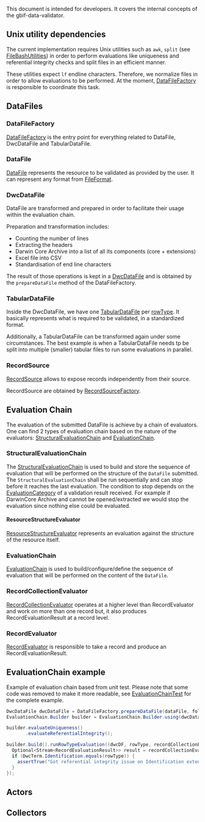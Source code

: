 This document is intended for developers.
It covers the internal concepts of the gbif-data-validator.

## Unix utility dependencies
The current implementation requires Unix utilities such as `awk`, `split` (see [FileBashUtilities](https://github.com/gbif/gbif-data-validator/blob/master/validator-processor/src/main/java/org/gbif/validation/util/FileBashUtilities.java)) in order to perform evaluations like uniqueness and referential integrity checks and split files in an efficient manner.

These utilities expect `lf` endline characters. Therefore, we normalize files in order to allow evaluations to be performed. At the moment, [DataFileFactory](https://github.com/gbif/gbif-data-validator/blob/master/validator-processor/src/main/java/org/gbif/validation/source/DataFileFactory.java) is responsible to coordinate this task.

## DataFiles

### DataFileFactory
 [DataFileFactory](https://github.com/gbif/gbif-data-validator/blob/master/validator-processor/src/main/java/org/gbif/validation/source/DataFileFactory.java) is the entry point for everything related to DataFile, DwcDataFile and TabularDataFile.

### DataFile
[DataFile](https://github.com/gbif/gbif-data-validator/blob/master/validator-processor/src/main/java/org/gbif/validation/api/DataFile.java)
represents the resource to be validated as provided by the user. It can represent any format from [FileFormat](https://github.com/gbif/gbif-data-validator/blob/master/validator-processor/src/main/java/org/gbif/validation/api/model/FileFormat.java).

### DwcDataFile
DataFile are transformed and prepared in order to facilitate their usage within the evaluation chain.

Preparation and transformation includes:
 * Counting the number of lines
 * Extracting the headers
 * Darwin Core Archive into a list of all its components (core + extensions)
 * Excel file into CSV
 * Standardisation of end line characters

The result of those operations is kept in a [DwcDataFile](https://github.com/gbif/gbif-data-validator/blob/master/validator-processor/src/main/java/org/gbif/validation/api/DwcDataFile.java) and is obtained by the `prepareDataFile` method of the DataFileFactory.

### TabularDataFile
Inside the DwcDataFile, we have one [TabularDataFile](https://github.com/gbif/gbif-data-validator/blob/master/validator-processor/src/main/java/org/gbif/validation/api/TabularDataFile.java) per [rowType](http://rs.tdwg.org/dwc/terms/guides/text/index.htm#coreTag). It basically represents what is required to be validated, in a standardized format.

Additionally, a TabularDataFile can be transformed again under some circumstances. The best example is when a TabularDataFile
needs tp be split into multiple (smaller) tabular files to run some evaluations in parallel.

### RecordSource
[RecordSource](https://github.com/gbif/gbif-data-validator/blob/master/validator-processor/src/main/java/org/gbif/validation/api/RecordSource.java) allows to expose records independently from their source.

RecordSource are obtained by [RecordSourceFactory](https://github.com/gbif/gbif-data-validator/blob/master/validator-processor/src/main/java/org/gbif/validation/source/RecordSourceFactory.java).

## Evaluation Chain

The evaluation of the submitted DataFile is achieve by a chain of evaluators. One can find 2 types of evaluation chain based on the nature of the evaluators: [StructuralEvaluationChain](#structuralevaluationchain) and [EvaluationChain](#evaluationchain).

### StructuralEvaluationChain
The [StructuralEvaluationChain](https://github.com/gbif/gbif-data-validator/blob/master/validator-processor/src/main/java/org/gbif/validation/evaluator/StructuralEvaluationChain.java) is used to build and store the sequence of evaluation that will be performed on the structure of the `DataFile` submitted. The `StructuralEvaluationChain` shall be run sequentially and can stop before it reaches the last evaluation. The condition to stop depends on the [EvaluationCategory](https://github.com/gbif/gbif-data-validator/blob/master/validator-processor/src/main/java/org/gbif/validation/api/model/EvaluationCategory.java) of a validation result received. For example if DarwinCore Archive and cannot be opened/extracted we would stop the evaluation since nothing else could be evaluated.

#### ResourceStructureEvaluator
[ResourceStructureEvaluator](https://github.com/gbif/gbif-data-validator/blob/master/validator-processor/src/main/java/org/gbif/validation/api/ResourceStructureEvaluator.java) represents an evaluation against the structure of the resource itself.

### EvaluationChain
[EvaluationChain](https://github.com/gbif/gbif-data-validator/blob/master/validator-processor/src/main/java/org/gbif/validation/processor/EvaluationChain.java) is used to build/configure/define the sequence of evaluation that will be performed on the content of the `DataFile`.

### RecordCollectionEvaluator
[RecordCollectionEvaluator](https://github.com/gbif/gbif-data-validator/blob/master/validator-processor/src/main/java/org/gbif/validation/api/RecordCollectionEvaluator.java) operates at a higher level than RecordEvaluator and work on more than one record but, it also produces RecordEvaluationResult at a record level.
 
### RecordEvaluator
[RecordEvaluator](https://github.com/gbif/gbif-data-validator/blob/master/validator-processor/src/main/java/org/gbif/validation/api/RecordEvaluator.java) is responsible to take a record and produce an RecordEvaluationResult.


## EvaluationChain example

Example of evaluation chain based from unit test. Please note that some code was removed to make it more readable, see [EvaluationChainTest]( https://github.com/gbif/gbif-data-validator/blob/master/validator-processor/src/test/java/org/gbif/validation/evaluator/EvaluationChainTest.java) for the complete example.
```java
DwcDataFile dwcDataFile = DataFileFactory.prepareDataFile(dataFile, folder.newFolder().toPath());
EvaluationChain.Builder builder = EvaluationChain.Builder.using(dwcDataFile, TestUtils.getEvaluatorFactory());

builder.evaluateUniqueness()
       .evaluateReferentialIntegrity();

builder.build().runRowTypeEvaluation((dwcDF, rowType, recordCollectionEvaluator) -> {
  Optional<Stream<RecordEvaluationResult>> result = recordCollectionEvaluator.evaluate(dwcDF);
  if (DwcTerm.Identification.equals(rowType)) {
    assertTrue("Got referential integrity issue on Identification extensions", result.isPresent());
  }
});
```
## Actors

## Collectors
